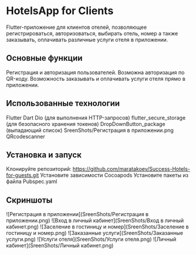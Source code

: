 # HotelsApp for Clients
Flutter-приложение для клиентов отелей, позволяющее регистрироваться, авторизоваться, выбирать отель, номер а также заказывать, оплачивать различные услуги отеля в приложении.

## Основные функции
Регистрация и авторизация пользователей.
Возможна авторизация по QR-коду.
Возможность заказывать и оплачивать услуги отеля прямо в приложении.

## Использованные технологии
Flutter
Dart
Dio (для выполнения HTTP-запросов)
flutter_secure_storage (для безопасного хранения токенов)
DropDownButton_package (выпадающий список)
SreenShots/Регистрация в приложении.png
QRcodescanner


## Установка и запуск
Клонируйте репозиторий: https://github.com/maratakoev/Success-Hotels-for-guests.git
Установите зависимости Cocoapods
Установите пакеты из файла Pubspec.yaml

## Скриншоты
![Регистрация в приложении](SreenShots/Регистрация в приложении.png)
![Вход в личный кабинет](SreenShots/Вход в личный кабинет.png)
![Заселение в гостиницу и номер](SreenShots/Заселение в гостиницу и номер.png)
![Заказанные услуги](SreenShots/Заказанные услуги.png)
![Услуги отеля](SreenShots/Услуги отеля.png)
![Личный кабинет](SreenShots/Личный кабинет.png)





